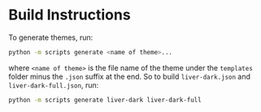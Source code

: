 # Build Instructions

To generate themes, run:

```bash
python -m scripts generate <name of theme>...
```

where `<name of theme>` is the file name of the theme under the `templates`
folder minus the `.json` suffix at the end. So to build `liver-dark.json` and
`liver-dark-full.json`, run:

```bash
python -m scripts generate liver-dark liver-dark-full
```
